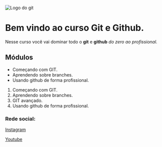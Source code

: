 ![Logo do git](https://sujeitoprogramador.com/wp-content/uploads/2021/04/gitimage.png)

# Bem vindo ao curso Git e Github.
Nesse curso você vai dominar todo o **git** e **github** _do zero ao profissional._

## Módulos
* Começando com GIT. 
* Aprendendo sobre branches. 
* Usando github de forma profissional. 

1. Começando com GIT.
2. Aprendendo sobre branches.
3. GIT avançado.
4. Usando github de forma profissional.

### Rede social:
[Instagram](https://instagram.com/sujeitoprogramador)

[Youtube](https://youtube.com/c/sujeitoprogramador)

